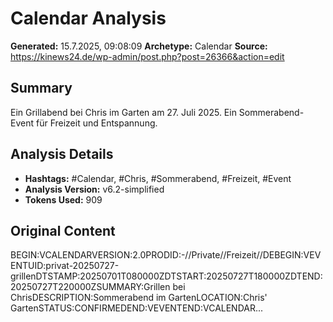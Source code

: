 # Calendar Analysis

**Generated:** 15.7.2025, 09:08:09
**Archetype:** Calendar
**Source:** https://kinews24.de/wp-admin/post.php?post=26366&action=edit

## Summary
Ein Grillabend bei Chris im Garten am 27. Juli 2025. Ein Sommerabend-Event für Freizeit und Entspannung.

## Analysis Details
- **Hashtags:** #Calendar, #Chris, #Sommerabend, #Freizeit, #Event
- **Analysis Version:** v6.2-simplified
- **Tokens Used:** 909

## Original Content
BEGIN:VCALENDARVERSION:2.0PRODID:-//Private//Freizeit//DEBEGIN:VEVENTUID:privat-20250727-grillenDTSTAMP:20250701T080000ZDTSTART:20250727T180000ZDTEND:20250727T220000ZSUMMARY:Grillen bei ChrisDESCRIPTION:Sommerabend im GartenLOCATION:Chris' GartenSTATUS:CONFIRMEDEND:VEVENTEND:VCALENDAR...